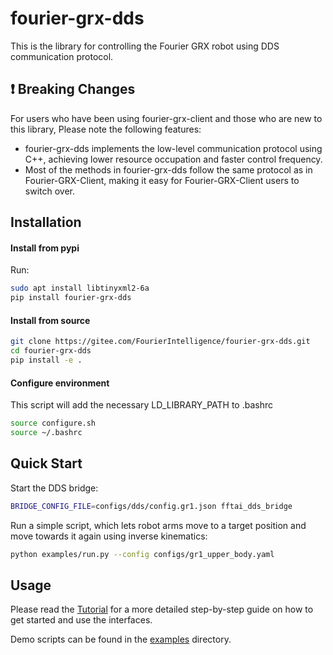 # fourier-grx-dds

This is the library for controlling the Fourier GRX robot using DDS communication protocol.

## ❗ Breaking Changes

For users who have been using fourier-grx-client and those who are new to this library, Please note the following features:

- fourier-grx-dds implements the low-level communication protocol using C++, achieving lower resource occupation and faster control frequency.
- Most of the methods in fourier-grx-dds follow the same protocol as in Fourier-GRX-Client, making it easy for Fourier-GRX-Client users to switch over.
## Installation

#### Install from pypi

Run:

```bash
sudo apt install libtinyxml2-6a
pip install fourier-grx-dds
```

#### Install from source

```bash
git clone https://gitee.com/FourierIntelligence/fourier-grx-dds.git
cd fourier-grx-dds
pip install -e .
```
#### Configure environment
This script will add the necessary LD_LIBRARY_PATH to .bashrc

```bash
source configure.sh
source ~/.bashrc
```

## Quick Start
Start the DDS bridge:
```bash
BRIDGE_CONFIG_FILE=configs/dds/config.gr1.json fftai_dds_bridge
```
Run a simple script, which lets robot arms move to a target position and move towards it again using inverse kinematics:
```bash
python examples/run.py --config configs/gr1_upper_body.yaml
```

## Usage

Please read the [Tutorial](tutorial.ipynb) for a more detailed step-by-step guide on how to get started and use the interfaces.

Demo scripts can be found in the [examples](examples/) directory.

